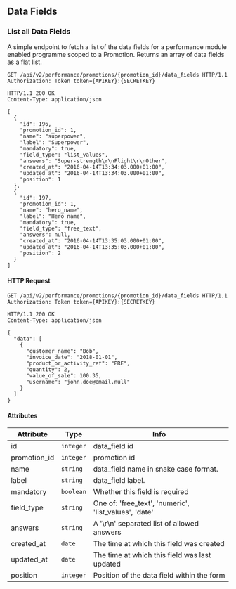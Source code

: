 ## Data Fields 

### List all Data Fields

A simple endpoint to fetch a list of the data fields for a performance module
enabled programme scoped to a Promotion. Returns an array of data fields as a flat list.

``` http
GET /api/v2/performance/promotions/{promotion_id}/data_fields HTTP/1.1
Authorization: Token token={APIKEY}:{SECRETKEY}
```

``` http
HTTP/1.1 200 OK
Content-Type: application/json

[
  {
    "id": 196,
    "promotion_id": 1,
    "name": "superpower",
    "label": "Superpower",
    "mandatory": true,
    "field_type": "list_values",
    "answers": "Super-strength\r\nFlight\r\nOther",
    "created_at": "2016-04-14T13:34:03.000+01:00",
    "updated_at": "2016-04-14T13:34:03.000+01:00",
    "position": 1
  },
  {
    "id": 197,
    "promotion_id": 1,
    "name": "hero_name",
    "label": "Hero name",
    "mandatory": true,
    "field_type": "free_text",
    "answers": null,
    "created_at": "2016-04-14T13:35:03.000+01:00",
    "updated_at": "2016-04-14T13:35:03.000+01:00",
    "position": 2
  }
]
```

#### HTTP Request

```http
GET /api/v2/performance/promotions/{promotion_id}/data_fields HTTP/1.1
Authorization: Token token={APIKEY}:{SECRETKEY}
```

```http
HTTP/1.1 200 OK
Content-Type: application/json

{
  "data": [
    {
      "customer_name": "Bob",
      "invoice_date": "2018-01-01",
      "product_or_activity_ref": "PRE",
      "quantity": 2,
      "value_of_sale": 100.35,
      "username": "john.doe@email.null"
    }
  ]
}
```

#### Attributes

Attribute | Type | Info
--------- | ---- | ----
id | `integer` | data\_field id
promotion_id | `integer` | promotion id
name | `string` | data\_field name in snake case format.
label | `string` | data\_field label.
mandatory | `boolean` | Whether this field is required
field\_type | `string` | One of: 'free\_text', 'numeric', 'list\_values', 'date'
answers | `string` | A '\r\n' separated list of allowed answers
created\_at | `date` | The time at which this field was created
updated\_at | `date` | The time at which this field was last updated
position | `integer` | Position of the data field within the form



